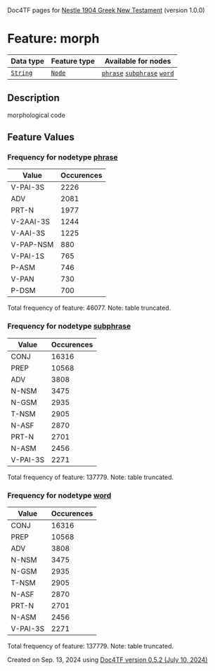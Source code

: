 Doc4TF pages for [Nestle 1904 Greek New Testament](https://github.com/saulocantanhede/tfgreek2/releases/download/1.0.0/tf-1.0.0.zip) (version 1.0.0)
# Feature: morph
Data type|Feature type|Available for nodes
---|---|---
[`String`](featuresbydatatype.md#string)|[`Node`](featuresbytype.md#node)| [`phrase`](featuresbynodetype.md#phrase)  [`subphrase`](featuresbynodetype.md#subphrase)  [`word`](featuresbynodetype.md#word) 
## Description
morphological code
## Feature Values
### Frequency for nodetype [phrase](featuresbynodetype.md#phrase)
Value|Occurences
---|---
V-PAI-3S|2226
ADV|2081
PRT-N|1977
V-2AAI-3S|1244
V-AAI-3S|1225
V-PAP-NSM|880
V-PAI-1S|765
P-ASM|746
V-PAN|730
P-DSM|700

Total frequency of feature: 46077. Note: table truncated.
 ### Frequency for nodetype [subphrase](featuresbynodetype.md#subphrase)
Value|Occurences
---|---
CONJ|16316
PREP|10568
ADV|3808
N-NSM|3475
N-GSM|2935
T-NSM|2905
N-ASF|2870
PRT-N|2701
N-ASM|2456
V-PAI-3S|2271

Total frequency of feature: 137779. Note: table truncated.
 ### Frequency for nodetype [word](featuresbynodetype.md#word)
Value|Occurences
---|---
CONJ|16316
PREP|10568
ADV|3808
N-NSM|3475
N-GSM|2935
T-NSM|2905
N-ASF|2870
PRT-N|2701
N-ASM|2456
V-PAI-3S|2271

Total frequency of feature: 137779. Note: table truncated.
  

Created on Sep. 13, 2024 using [Doc4TF version 0.5.2 (July 10, 2024)](https://github.com/tonyjurg/Doc4TF/blob/main/CreateFeatureDoc.ipynb) 